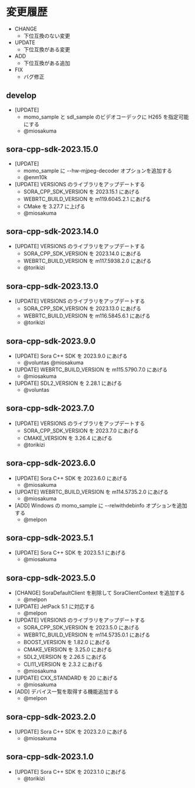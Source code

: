 # 変更履歴

- CHANGE
  - 下位互換のない変更
- UPDATE
  - 下位互換がある変更
- ADD
  - 下位互換がある追加
- FIX
  - バグ修正

## develop

- [UPDATE]
  - momo_sample と sdl_sample のビデオコーデックに H265 を指定可能にする
  - @miosakuma

## sora-cpp-sdk-2023.15.0

- [UPDATE]
  - momo_sample に --hw-mjpeg-decoder オプションを追加する
  - @enm10k
- [UPDATE] VERSIONS のライブラリをアップデートする
  - SORA_CPP_SDK_VERSION を 2023.15.1 にあげる
  - WEBRTC_BUILD_VERSION を m119.6045.2.1 にあげる
  - CMake を 3.27.7 に上げる
  - @miosakuma

## sora-cpp-sdk-2023.14.0

- [UPDATE] VERSIONS のライブラリをアップデートする
  - SORA_CPP_SDK_VERSION を 2023.14.0 にあげる
  - WEBRTC_BUILD_VERSION を m117.5938.2.0 にあげる
  - @torikizi

## sora-cpp-sdk-2023.13.0

- [UPDATE] VERSIONS のライブラリをアップデートする
  - SORA_CPP_SDK_VERSION を 2023.13.0 にあげる
  - WEBRTC_BUILD_VERSION を m116.5845.6.1 にあげる
  - @torikizi

## sora-cpp-sdk-2023.9.0

- [UPDATE] Sora C++ SDK を 2023.9.0 にあげる
  - @voluntas @miosakuma
- [UPDATE] WEBRTC_BUILD_VERSION を m115.5790.7.0 にあげる
  - @miosakuma
- [UPDATE] SDL2_VERSION を 2.28.1 にあげる
  - @voluntas

## sora-cpp-sdk-2023.7.0

- [UPDATE] VERSIONS のライブラリをアップデートする
  - SORA_CPP_SDK_VERSION を 2023.7.0 にあげる
  - CMAKE_VERSION を 3.26.4 にあげる
  - @torikizi

## sora-cpp-sdk-2023.6.0

- [UPDATE] Sora C++ SDK を 2023.6.0 にあげる
  - @miosakuma
- [UPDATE] WEBRTC_BUILD_VERSION を m114.5735.2.0 にあげる
  - @miosakuma
- [ADD] Windows の momo_sample に --relwithdebinfo オプションを追加する
  - @melpon

## sora-cpp-sdk-2023.5.1

- [UPDATE] Sora C++ SDK を 2023.5.1 にあげる
  - @miosakuma

## sora-cpp-sdk-2023.5.0

- [CHANGE] SoraDefaultClient を削除して SoraClientContext を追加する
  - @melpon
- [UPDATE] JetPack 5.1 に対応する
  - @melpon
- [UPDATE] VERSIONS のライブラリをアップデートする
  - SORA_CPP_SDK_VERSION を 2023.5.0 にあげる
  - WEBRTC_BUILD_VERSION を m114.5735.0.1 にあげる
  - BOOST_VERSION を 1.82.0 にあげる
  - CMAKE_VERSION を 3.25.0 にあげる
  - SDL2_VERSION を 2.26.5 にあげる
  - CLI11_VERSION を 2.3.2 にあげる
  - @miosakuma
- [UPDATE] CXX_STANDARD を 20 にあげる
  - @miosakuma
- [ADD] デバイス一覧を取得する機能追加する
  - @melpon

## sora-cpp-sdk-2023.2.0

- [UPDATE] Sora C++ SDK を 2023.2.0 にあげる
  - @miosakuma

## sora-cpp-sdk-2023.1.0

- [UPDATE] Sora C++ SDK を 2023.1.0 にあげる
  - @torikizi
